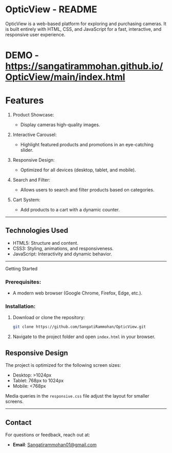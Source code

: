 

# OpticView - README  

OpticView is a web-based platform for exploring and purchasing cameras. It is built entirely with HTML, CSS, and JavaScript for a fast, interactive, and responsive user experience.  
# DEMO - https://sangatirammohan.github.io/OpticView/main/index.html
# Features 
1. Product Showcase:  
   - Display cameras high-quality images.  

2. Interactive Carousel:  
   - Highlight featured products and promotions in an eye-catching slider.  

3. Responsive Design:  
   - Optimized for all devices (desktop, tablet, and mobile).  

4. Search and Filter:  
   - Allows users to search and filter products based on categories.  

5. Cart System:  
   - Add products to a cart with a dynamic counter.  

---

## Technologies Used 
- HTML5: Structure and content.  
- CSS3: Styling, animations, and responsiveness.  
- JavaScript: Interactivity and dynamic behavior.  

---

Getting Started 
### Prerequisites:  
- A modern web browser (Google Chrome, Firefox, Edge, etc.).  

### Installation:  
1. Download or clone the repository:  
   ```bash
   git clone https://github.com/SangatiRammohan/OpticView.git
   ```  

2. Navigate to the project folder and open `index.html` in your browser.  


## Responsive Design  
The project is optimized for the following screen sizes:  
- Desktop: >1024px  
- Tablet: 768px to 1024px  
- Mobile: <768px  

Media queries in the `responsive.css` file adjust the layout for smaller screens.  

---


## Contact  
For questions or feedback, reach out at:  
- **Email**: Sangatirammohan01@gmail.com  

